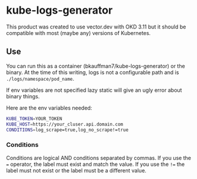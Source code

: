 # kube-logs-generator

This product was created to use vector.dev with OKD 3.11 but it should be compatible with most (maybe any) versions of Kubernetes.

## Use

You can run this as a container (bkauffman7/kube-logs-generator) or the binary. At the time of this writing, logs is not a configurable path and is `./logs/namespace/pod_name`.

If env variables are not specified lazy static will give an ugly error about binary things.

Here are the env variables needed:

```bash
KUBE_TOKEN=YOUR_TOKEN
KUBE_HOST=https://your_cluser.api.domain.com
CONDITIONS=log_scrape=true,log_no_scrape!=true
```

### Conditions

Conditions are logical AND conditions separated by commas. If you use the `=` operator, the label must exist and match the value. If you use the `!=` the label must not exist or the label must be a different value.
